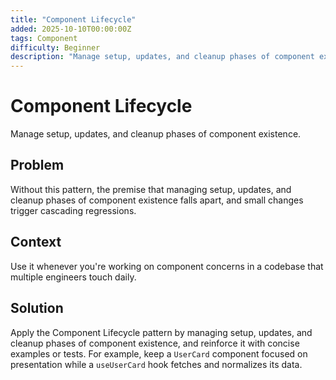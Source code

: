 ```yaml
---
title: "Component Lifecycle"
added: 2025-10-10T00:00:00Z
tags: Component
difficulty: Beginner
description: "Manage setup, updates, and cleanup phases of component existence."
---
```

# Component Lifecycle

Manage setup, updates, and cleanup phases of component existence.

## Problem

Without this pattern, the premise that managing setup, updates, and cleanup phases of component existence falls apart, and small changes trigger cascading regressions.

## Context

Use it whenever you're working on component concerns in a codebase that multiple engineers touch daily.

## Solution

Apply the Component Lifecycle pattern by managing setup, updates, and cleanup phases of component existence, and reinforce it with concise examples or tests. For example, keep a `UserCard` component focused on presentation while a `useUserCard` hook fetches and normalizes its data.
